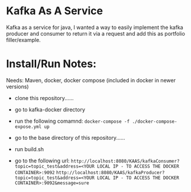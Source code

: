 # Kafka As A Service
Kafka as a service for java, I wanted a way to easily implement the kafka producer and consumer to return it via a request and add this as portfolio filler/example. 

# Install/Run Notes: 
Needs: Maven, docker, docker compose (included in docker in newer versions)

- clone this repository...... 

- go to kafka-docker directory 
- run the following comamnd: 
```docker-compose -f ./docker-compose-expose.yml up```
- go to the base directory of this repository...... 
- run build.sh 
- go to the following url: 
```http://localhost:8080/KAAS/kafkaConsumer?topic=topic_test&address=<YOUR LOCAL IP - TO ACCESS THE DOCKER CONTAINER>:9092```
```http://localhost:8080/KAAS/kafkaProducer?topic=topic_test&address=<YOUR LOCAL IP - TO ACCESS THE DOCKER CONTAINER>:9092&message=sure```
